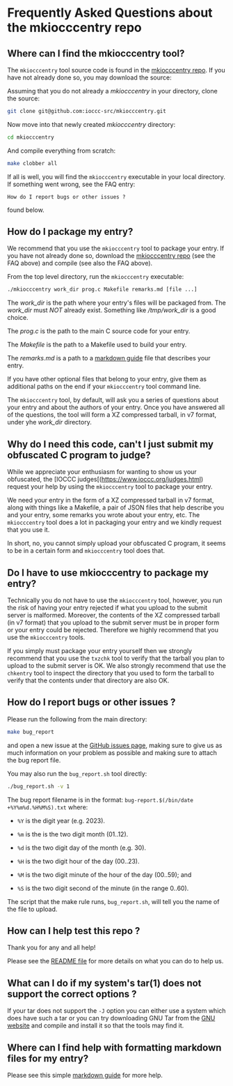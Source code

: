 # Frequently Asked Questions about the mkiocccentry repo


## Where can I find the mkiocccentry tool?

The `mkiocccentry` tool source code is found in the [mkiocccentry repo](https://github.com/ioccc-src/mkiocccentry).
If you have not already done so, you may download the source:

Assuming that you do not already a _mkiocccentry_ in your directory,
clone the source:

```sh
git clone git@github.com:ioccc-src/mkiocccentry.git
```

Now move into that newly created  _mkiocccentry_ directory:

```sh
cd mkiocccentry
```

And compile everything from scratch:

```sh
make clobber all
```

If all is well, you will find the `mkiocccentry` executable in your
local directory.  If something went wrong, see the FAQ entry:

```
How do I report bugs or other issues ?
```

found below.


## How do I package my entry?

We recommend that you use the `mkiocccentry` tool to package your entry.
If you have not already done so, download the [mkiocccentry repo](https://github.com/ioccc-src/mkiocccentry)
(see the FAQ above) and compile (see also the FAQ above).

From the top level directory, run the `mkiocccentry` executable:

```sh
./mkiocccentry work_dir prog.c Makefile remarks.md [file ...]
```

The _work_dir_ is the path where your entry's files will be packaged from.
The _work_dir_ must *NOT* already exist.  Something like _/tmp/work_dir_ is
a good choice.

The _prog.c_ is the path to the main C source code for your entry.

The _Makefile_ is the path to a Makefile used to build your entry.

The _remarks.md_ is a path to a [markdown guide](https://www.markdownguide.org/basic-syntax)
file that describes your entry.

If you have other optional files that belong to your entry, give them
as additional paths on the end if your `mkiocccentry` tool command line.

The `mkiocccentry` tool, by default, will ask you a series of
questions about your entry and about the authors of your entry.
Once you have answered all of the questions, the tool will form a
XZ compressed tarball, in v7 format, under yhe _work_dir_ directory.


## Why do I need this code, can't I just submit my obfuscated C program to judge?

While we appreciate your enthusiasm for wanting to show us your obfuscated, the
[IOCCC judges[(https://www.ioccc.org/judges.html) request your help by using the `mkiocccentry` tool to package your entry.

We need your entry in the form of a XZ compressed tarball in v7 format,
along with things like a Makefile, a pair of JSON files that
help describe you and your entry, some remarks you wrote about your
entry, etc.  The  `mkiocccentry` tool does a lot in packaging your
entry and we kindly request that you use it.

In short, no, you cannot simply upload your obfuscated C program,
it seems to be in a certain form and `mkiocccentry` tool does that.


## Do I have to use mkiocccentry to package my entry?

Technically you do not have to use the `mkiocccentry` tool, however,
you run the risk of having your entry rejected if what you upload
to the submit server is malformed.  Moreover, the contents of the
XZ compressed tarball (in v7 format) that you upload to the submit
server must be in proper form or your entry could be rejected.
Therefore we highly recommend that you use the `mkiocccentry` tools.

If you simply must package your entry yourself then we strongly
recommend that you use the `txzchk` tool to verify that the tarball
you plan to upload to the submit server is OK.  We also strongly
recommend that use the `chkentry` tool to inspect the directory
that you used to form the tarball to verify that the contents under
that directory are also OK.


## How do I report bugs or other issues ?

Please run the following from the main directory:


```sh
make bug_report
```

and open a new issue at the
[GitHub issues page](https://github.com/ioccc-src/mkiocccentry/issues/new/choose),
making sure to give us as much information on your problem as possible and
making sure to attach the bug report file.

You may also run the `bug_report.sh` tool directly:

```sh
./bug_report.sh -v 1
```

The bug report filename is in the format:
`bug-report.$(/bin/date +%Y%m%d.%H%M%S).txt` where:


- `%Y` is the digit year (e.g. 2023).

- `%m` is the is the two digit month (01..12).

- `%d` is the two digit day of the month (e.g. 30).

- `%H` is the two digit hour of the day (00..23).

- `%M` is the two digit minute of the hour of the day (00..59); and

- `%S` is the two digit second of the minute (in the range 0..60).


The script that the make rule runs, `bug_report.sh`, will tell you the name of
the file to upload.


## How can I help test this repo ?

Thank you for any and all help!

Please see the
[README file](https://github.com/ioccc-src/mkiocccentry/blob/master/README.md)
for more details on what you can do to help us.


## What can I do if my system's tar(1) does not support the correct options ?


If your tar does not support the `-J` option you can either use a system
which does have such a tar or you can try downloading GNU Tar from
the [GNU website](https://www.gnu.org/software/tar/) and compile and install it
so that the tools may find it.


## Where can I find help with formatting markdown files for my entry?

Please see this simple
[markdown guide](https://www.markdownguide.org/basic-syntax) for more help.
